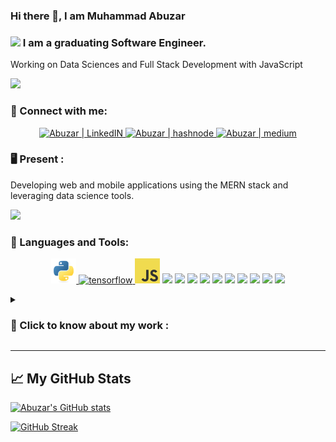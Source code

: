 ### Hi there 👋, I am Muhammad Abuzar 
### <img src="https://media.giphy.com/media/WUlplcMpOCEmTGBtBW/giphy.gif" width="30"> I am a graduating Software Engineer.

Working on Data Sciences and Full Stack Development with JavaScript

![](https://komarev.com/ghpvc/?username=abuzariii&color=blueviolet&label=Profile+Views)
<br />



<h3 align="left">💬 Connect with me:</h3>
<p align="center">
  
<a href="https://www.linkedin.com/in/abuzariii/" target="_blank">
  <img alt="Abuzar | LinkedIN"  src="https://img.shields.io/badge/linkedin-%230077B5.svg?&style=for-the-badge&logo=linkedin&logoColor=white" />
</a>

<a href="https://abuzar.hashnode.dev/" target="_blank">
  <img alt="Abuzar | hashnode"  src="https://img.shields.io/badge/Hashnode-2962FF?style=for-the-badge&logo=hashnode&logoColor=white" />
</a>

<a href="https://medium.com/@Abuzariii" target="_blank">
  <img alt="Abuzar | medium"  src="https://img.shields.io/badge/Medium-12100E?style=for-the-badge&logo=medium&logoColor=white" />
</a>
</p>


<h3 align="left">🖥️ Present : </h3>

Developing web and mobile applications using the MERN stack and leveraging data science tools.
 
 ![](https://camo.githubusercontent.com/992babdffd8c74a1502de375fbdf7e4d54773242/68747470733a2f2f6d656469612e67697068792e636f6d2f6d656469612f53576f536b4e36447854737a71494b4571762f67697068792e676966)

<h3 align="left">🚀 Languages and Tools: </h3>
<p align="center">
  <a href="https://www.python.org" target="_blank" rel="noreferrer"> <img src="https://raw.githubusercontent.com/devicons/devicon/master/icons/python/python-original.svg"
                                                                          alt="python" width="40" height="40"/> </a> </a>
  <a href="https://www.tensorflow.org" target="_blank" rel="noreferrer"> <img src="https://www.vectorlogo.zone/logos/tensorflow/tensorflow-icon.svg" alt="tensorflow" width="40" height="40"/> </a> 
  <img height="40" src="https://raw.githubusercontent.com/github/explore/80688e429a7d4ef2fca1e82350fe8e3517d3494d/topics/javascript/javascript.png">
<img height="45" src="https://www.vectorlogo.zone/logos/reactjs/reactjs-ar21.svg">
<img height="45" src="https://upload.vectorlogo.zone/logos/nextjs/images/2d3864ef-00e0-4026-ab1d-30e4a98e2899.svg">
<img height="45" src="https://www.vectorlogo.zone/logos/nodejs/nodejs-ar21.svg">
<img  height="50" src="https://www.vectorlogo.zone/logos/java/java-ar21.svg">
<img height="45" src="https://www.vectorlogo.zone/logos/mongodb/mongodb-ar21.svg">
<img height="45" src="https://www.vectorlogo.zone/logos/expressjs/expressjs-ar21.svg">
<img height="50" src="https://www.vectorlogo.zone/logos/visualstudio_code/visualstudio_code-ar21.svg">
<img  height="50" src="https://www.vectorlogo.zone/logos/microsoft_powerbi/microsoft_powerbi-ar21.svg">
<img  height="50" src="https://www.vectorlogo.zone/logos/postgresql/postgresql-ar21.svg">
<img  height="50" src="https://www.vectorlogo.zone/logos/figma/figma-ar21.svg">
</p>

<!-- Expandable  -->
 <details>
<summary><h3>📝 Click to know about my work :</h3></summary>
   
I am an experienced MERN stack Developer who can build highly responsive UIs, REST APIs, Graph QL and real time communications with Web Sockets. I can also analyze, visualize, clean and preprocess data for Machine or Deep Learning. On the db side I use PostgreSQL and MongoDB as my primary databases and Power BI to make dashboards for business intelligence. 
</details>





---

## &#x1f4c8; My GitHub Stats

[![Abuzar's GitHub stats](https://github-readme-stats.vercel.app/api?username=abuzariii&theme=dark)](https://github.com/abuzar/github-readme-stats)

[![GitHub Streak](https://streak-stats.demolab.com/?user=abuzariii&theme=dark)](https://git.io/streak-stats)



